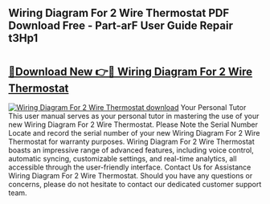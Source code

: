 ## Wiring Diagram For 2 Wire Thermostat PDF Download Free - Part-arF User Guide Repair t3Hp1

# <h2><a href="http://dfmurhu.blite.top/?on=Wiring+Diagram+For+2+Wire+Thermostat">🔗Download New 👉🔴 Wiring Diagram For 2 Wire Thermostat</a></h2>

[![Wiring Diagram For 2 Wire Thermostat download](https://i.imgur.com/lujVjoI.png)](http://dfmurhu.blite.top/?on=Wiring+Diagram+For+2+Wire+Thermostat)
Your Personal Tutor This user manual serves as your personal tutor in mastering the use of your new Wiring Diagram For 2 Wire Thermostat. Please Note the Serial Number Locate and record the serial number of your new Wiring Diagram For 2 Wire Thermostat for warranty purposes. Wiring Diagram For 2 Wire Thermostat boasts an impressive range of advanced features, including voice control, automatic syncing, customizable settings, and real-time analytics, all accessible through the user-friendly interface. Contact Us for Assistance Wiring Diagram For 2 Wire Thermostat. Should you have any questions or concerns, please do not hesitate to contact our dedicated customer support team.
